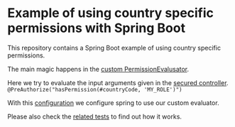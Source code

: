 # Example of using country specific permissions with Spring Boot

This repository contains a Spring Boot example of using country specific permissions.

The main magic happens in the [custom PermissionEvalusator](src/main/java/de/hoffmannmh/springbootsecuritycustompermissions/domain/security/CountryCodePermissionEvaluator.java).

Here we try to evaluate the input arguments given in the [secured controller](src/main/java/de/hoffmannmh/springbootsecuritycustompermissions/integration/api/SecuredController.java).
`@PreAuthorize("hasPermission(#countryCode, 'MY_ROLE')")`

With this [configuration](src/main/java/de/hoffmannmh/springbootsecuritycustompermissions/domain/security/MethodSecurityConfiguration.java) we configure spring to use our custom evaluator. 

Please also check the [related tests](src/test/java/de/hoffmannmh/springbootsecuritycustompermissions/integration/api/SecuredControllerTest.java) to find out how it works.
